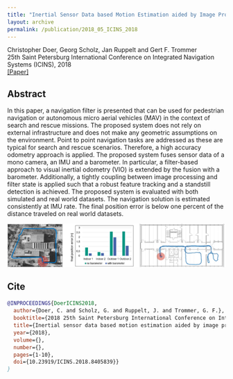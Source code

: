 ```yaml
---
title: "Inertial Sensor Data based Motion Estimation aided by Image Processing and Differential Barometry"
layout: archive
permalink: /publication/2018_05_ICINS_2018
---
```


Christopher Doer, Georg Scholz, Jan Ruppelt and Gert F. Trommer   
25th Saint Petersburg International Conference on Integrated Navigation Systems (ICINS), 2018   
[[Paper]](https://ieeexplore.ieee.org/document/8405839)

## Abstract 
In this paper, a navigation filter is presented that can be used for pedestrian navigation or autonomous micro aerial vehicles (MAV) in the context of search and rescue missions. 
The proposed system does not rely on external infrastructure and does not make any geometric assumptions on the environment. 
Point to point navigation tasks are addressed as these are typical for search and rescue scenarios. 
Therefore, a high accuracy odometry approach is applied. 
The proposed system fuses sensor data of a mono camera, an IMU and a barometer. 
In particular, a filter-based approach to visual inertial odometry (VIO) is extended by the fusion with a barometer. 
Additionally, a tightly coupling between image processing and filter state is applied such that a robust feature tracking and a standstill detection is achieved. 
The proposed system is evaluated with both simulated and real world datasets. The navigation solution is estimated consistently at IMU rate. 
The final position error is below one percent of the distance traveled on real world datasets.

![image](../images/publications/teaser_icins2018.png) 

## Cite
~~~bibtex
@INPROCEEDINGS{DoerICINS2018,
  author={Doer, C. and Scholz, G. and Ruppelt, J. and Trommer, G. F.},
  booktitle={2018 25th Saint Petersburg International Conference on Integrated Navigation Systems (ICINS)}, 
  title={Inertial sensor data based motion estimation aided by image processing and differential barometry}, 
  year={2018},
  volume={},
  number={},
  pages={1-10},
  doi={10.23919/ICINS.2018.8405839}}
}
~~~